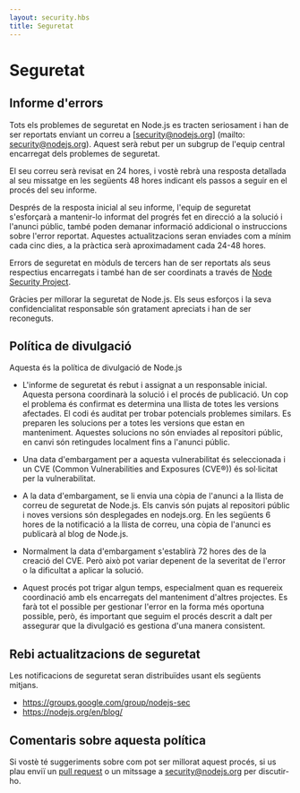 ```yaml
---
layout: security.hbs
title: Seguretat
---
```


# Seguretat

## Informe d'errors

Tots els problemes de seguretat en Node.js es tracten seriosament i han de ser reportats enviant un correu a [security@nodejs.org]
(mailto: security@nodejs.org).
Aquest serà rebut per un subgrup de l'equip central encarregat dels problemes de seguretat.

El seu correu serà revisat en 24 hores, i vostè rebrà una resposta detallada al seu missatge en les següents 48 hores indicant els passos a seguir en el procés del seu informe.

Després de la resposta inicial al seu informe, l'equip de seguretat s'esforçarà a mantenir-lo informat del progrés fet en
direcció a la solució i l'anunci públic, també poden demanar informació addicional o instruccions sobre l'error reportat.
Aquestes actualitzacions seran enviades com a mínim cada cinc dies, a la pràctica serà aproximadament cada 24-48 hores.

Errors de seguretat en mòduls de tercers han de ser reportats als seus respectius encarregats i també han de ser coordinats
a través de [Node Security Project](https://nodesecurity.io).

Gràcies per millorar la seguretat de Node.js. Els seus esforços i la seva confidencialitat responsable són gratament apreciats
i han de ser reconeguts.

## Política de divulgació

Aquesta és la política de divulgació de Node.js

- L'informe de seguretat és rebut i assignat a un responsable inicial. Aquesta persona coordinarà la solució i el procés
de publicació. Un cop el problema és confirmat es determina una llista de totes les versions afectades. El codi és auditat
per trobar potencials problemes similars. Es preparen les solucions per a totes les versions que estan en manteniment.
Aquestes solucions no són enviades al repositori públic, en canvi són retingudes localment fins a l'anunci públic.

- Una data d'embargament per a aquesta vulnerabilitat és seleccionada i un CVE (Common Vulnerabilities and  Exposures (CVE®))
és sol·licitat per la vulnerabilitat.

- A la data d'embargament, se li envia una còpia de l'anunci a la llista de correu de seguretat de Node.js. Els canvis són pujats al repositori públic i noves versions són desplegades en nodejs.org. En les següents 6 hores de la notificació a la llista de correu, una còpia de l'anunci es publicarà al blog de Node.js.

- Normalment la data d'embargament s'establirà 72 hores des de la creació del CVE. Però això pot variar depenent de
la severitat de l'error o la dificultat a aplicar la solució.

- Aquest procés pot trigar algun temps, especialment quan es requereix coordinació amb els encarregats del manteniment d'altres projectes.
Es farà tot el possible per gestionar l'error en la forma més oportuna possible, però, és important que seguim el procés descrit a dalt per assegurar que la divulgació es gestiona d'una manera consistent.

## Rebi actualitzacions de seguretat

Les notificacions de seguretat seran distribuïdes usant els següents mitjans.

- <https://groups.google.com/group/nodejs-sec>
- <https://nodejs.org/en/blog/>

## Comentaris sobre aquesta política

Si vostè té suggeriments sobre com pot ser millorat aquest procés, si us plau enviï un [pull request](https://github.com/nodejs/nodejs.org)
o un mitssage a [security@nodejs.org](mailto:security@nodejs.org) per discutir-ho.
